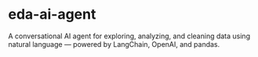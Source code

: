 # eda-ai-agent
A conversational AI agent for exploring, analyzing, and cleaning data using natural language — powered by LangChain, OpenAI, and pandas.
